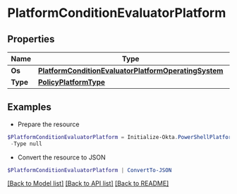 # PlatformConditionEvaluatorPlatform
## Properties

Name | Type | Description | Notes
------------ | ------------- | ------------- | -------------
**Os** | [**PlatformConditionEvaluatorPlatformOperatingSystem**](PlatformConditionEvaluatorPlatformOperatingSystem.md) |  | [optional] 
**Type** | [**PolicyPlatformType**](PolicyPlatformType.md) |  | [optional] 

## Examples

- Prepare the resource
```powershell
$PlatformConditionEvaluatorPlatform = Initialize-Okta.PowerShellPlatformConditionEvaluatorPlatform  -Os null `
 -Type null
```

- Convert the resource to JSON
```powershell
$PlatformConditionEvaluatorPlatform | ConvertTo-JSON
```

[[Back to Model list]](../README.md#documentation-for-models) [[Back to API list]](../README.md#documentation-for-api-endpoints) [[Back to README]](../README.md)

